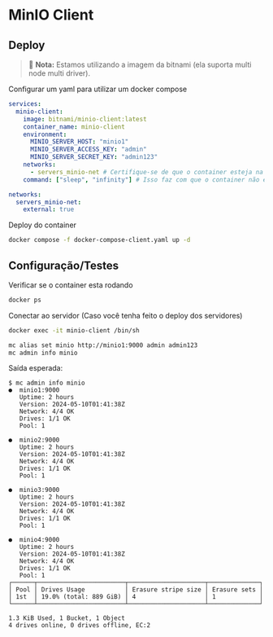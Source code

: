 # MinIO Client

## Deploy
> 📌 **Nota:** Estamos utilizando a imagem da bitnami (ela suporta multi node multi driver).

Configurar um yaml para utilizar um docker compose
```yaml
services:
  minio-client:
    image: bitnami/minio-client:latest
    container_name: minio-client
    environment:
      MINIO_SERVER_HOST: "minio1"
      MINIO_SERVER_ACCESS_KEY: "admin"
      MINIO_SERVER_SECRET_KEY: "admin123"
    networks:
      - servers_minio-net # Certifique-se de que o container esteja na mesma rede que os containeres dos servidores
    command: ["sleep", "infinity"] # Isso faz com que o container não encerre após ele iniciar

networks:
  servers_minio-net:
    external: true
```

Deploy do container
```sh
docker compose -f docker-compose-client.yaml up -d 
```

## Configuração/Testes

Verificar se o container esta rodando
```sh
docker ps
```

Conectar ao servidor (Caso você tenha feito o deploy dos servidores)
```sh
docker exec -it minio-client /bin/sh
```

```sh
mc alias set minio http://minio1:9000 admin admin123
mc admin info minio
```

Saída esperada:
```
$ mc admin info minio
●  minio1:9000
   Uptime: 2 hours 
   Version: 2024-05-10T01:41:38Z
   Network: 4/4 OK 
   Drives: 1/1 OK 
   Pool: 1

●  minio2:9000
   Uptime: 2 hours 
   Version: 2024-05-10T01:41:38Z
   Network: 4/4 OK 
   Drives: 1/1 OK 
   Pool: 1

●  minio3:9000
   Uptime: 2 hours 
   Version: 2024-05-10T01:41:38Z
   Network: 4/4 OK 
   Drives: 1/1 OK 
   Pool: 1

●  minio4:9000
   Uptime: 2 hours 
   Version: 2024-05-10T01:41:38Z
   Network: 4/4 OK 
   Drives: 1/1 OK 
   Pool: 1
┌──────┬────────────────────────┬─────────────────────┬──────────────┐
│ Pool │ Drives Usage           │ Erasure stripe size │ Erasure sets │
│ 1st  │ 19.0% (total: 889 GiB) │ 4                   │ 1            │
└──────┴────────────────────────┴─────────────────────┴──────────────┘

1.3 KiB Used, 1 Bucket, 1 Object
4 drives online, 0 drives offline, EC:2
```

